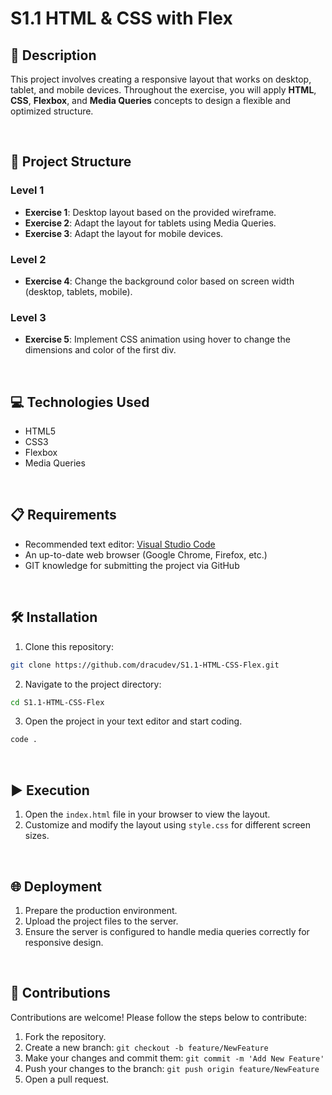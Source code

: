 # S1.1 HTML & CSS with Flex

## 📄 Description

This project involves creating a responsive layout that works on desktop, tablet, and mobile devices. Throughout the exercise, you will apply **HTML**, **CSS**, **Flexbox**, and **Media Queries** concepts to design a flexible and optimized structure.

<br>

## 📐 Project Structure

### Level 1

- **Exercise 1**: Desktop layout based on the provided wireframe.
- **Exercise 2**: Adapt the layout for tablets using Media Queries.
- **Exercise 3**: Adapt the layout for mobile devices.

### Level 2

- **Exercise 4**: Change the background color based on screen width (desktop, tablets, mobile).

### Level 3

- **Exercise 5**: Implement CSS animation using hover to change the dimensions and color of the first div.

<br>

## 💻 Technologies Used

- HTML5
- CSS3
- Flexbox
- Media Queries

<br>

## 📋 Requirements

- Recommended text editor: [Visual Studio Code](https://code.visualstudio.com/)
- An up-to-date web browser (Google Chrome, Firefox, etc.)
- GIT knowledge for submitting the project via GitHub

<br>

## 🛠️ Installation
1. Clone this repository: 
  ```bash
  git clone https://github.com/dracudev/S1.1-HTML-CSS-Flex.git
  ```
2. Navigate to the project directory: 
  ```bash
  cd S1.1-HTML-CSS-Flex
  ```
3. Open the project in your text editor and start coding.
  ```bash
  code .
  ```

<br>

## ▶️ Execution

1. Open the `index.html` file in your browser to view the layout.
2. Customize and modify the layout using `style.css` for different screen sizes.

<br>

## 🌐 Deployment

1. Prepare the production environment.
2. Upload the project files to the server.
3. Ensure the server is configured to handle media queries correctly for responsive design.

<br>

## 🤝 Contributions

Contributions are welcome! Please follow the steps below to contribute:

1. Fork the repository.
2. Create a new branch: `git checkout -b feature/NewFeature`
3. Make your changes and commit them: `git commit -m 'Add New Feature'`
4. Push your changes to the branch: `git push origin feature/NewFeature`
5. Open a pull request.
